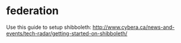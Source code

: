 # federation

Use this guide to setup shibboleth: http://www.cybera.ca/news-and-events/tech-radar/getting-started-on-shibboleth/
